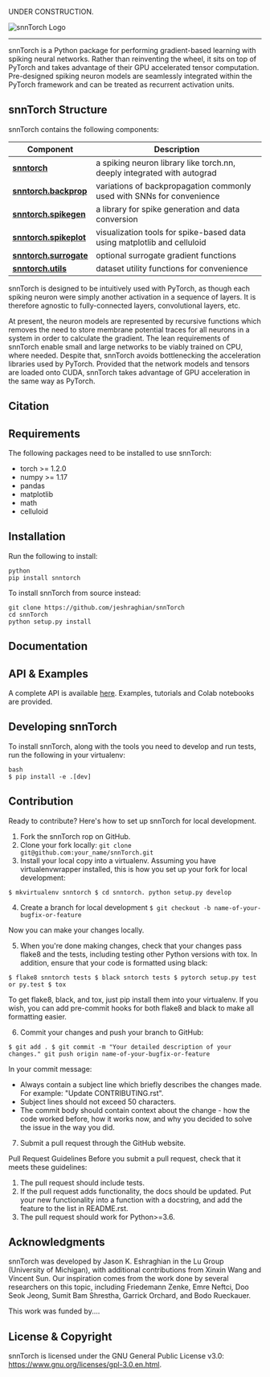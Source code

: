 UNDER CONSTRUCTION.

![snnTorch Logo](https://github.com/jeshraghian/snntorch/blob/master/docs/source/_static/img/snntorch_logo.png)

--------------------------------------------------------------------------------

snnTorch is a Python package for performing gradient-based learning with spiking neural networks.
Rather than reinventing the wheel, it sits on top of PyTorch and takes advantage of their GPU accelerated tensor 
computation. Pre-designed spiking neuron models are seamlessly integrated within the PyTorch framework and can be treated as recurrent activation units. 

## snnTorch Structure
snnTorch contains the following components: 

| Component | Description |
| ---- | --- |
| [**snntorch**](https://snntorch.org/docs/stable/snntorch.html) | a spiking neuron library like torch.nn, deeply integrated with autograd |
| [**snntorch.backprop**](https://snntorch.org/docs/stable/backprop.html) | variations of backpropagation commonly used with SNNs for convenience |
| [**snntorch.spikegen**](https://snntorch.org/docs/stable/spikegen.html) | a library for spike generation and data conversion |
| [**snntorch.spikeplot**](https://snntorch.org/docs/stable/spikeplot.html) | visualization tools for spike-based data using matplotlib and celluloid |
| [**snntorch.surrogate**](https://snntorch.org/docs/stable/surrogate.html) | optional surrogate gradient functions |
| [**snntorch.utils**](https://snntorch.org/docs/stable/utils.html) | dataset utility functions for convenience |

snnTorch is designed to be intuitively used with PyTorch, as though each spiking neuron were simply another activation in a sequence of layers. 
It is therefore agnostic to fully-connected layers, convolutional layers, etc. 

At present, the neuron models are represented by recursive functions which removes the need to store membrane potential traces for all neurons in a system in order to calculate the gradient. 
The lean requirements of snnTorch enable small and large networks to be viably trained on CPU, where needed. 
Despite that, snnTorch avoids bottlenecking the acceleration libraries used by PyTorch. 
Provided that the network models and tensors are loaded onto CUDA, snnTorch takes advantage of GPU acceleration in the same way as PyTorch. 

## Citation

## Requirements 
The following packages need to be installed to use snnTorch:

* torch >= 1.2.0
* numpy >= 1.17
* pandas
* matplotlib
* math
* celluloid

## Installation

Run the following to install:

```
python
pip install snntorch
```

To install snnTorch from source instead:

```
git clone https://github.com/jeshraghian/snnTorch
cd snnTorch
python setup.py install
```

## Documentation

## API & Examples 
A complete API is available [here](https://snntorch.readthedocs.io/). 
Examples, tutorials and Colab notebooks are provided.

## Developing snnTorch
To install snnTorch, along with the tools you need to develop and run tests, run the following in your virtualenv:
```
bash
$ pip install -e .[dev]
```

## Contribution
Ready to contribute? Here's how to set up snnTorch for local development.

1. Fork the snnTorch rop on GitHub.
2. Clone your fork locally:
``git clone git@github.com:your_name/snnTorch.git``
3. Install your local copy into a virtualenv. Assuming you have virtualenvwrapper installed, this is 
how you set up your fork for local development:

``$ mkvirtualenv snntorch
$ cd snntorch.
python setup.py develop``

4. Create a branch for local development
``$ git checkout -b name-of-your-bugfix-or-feature``

Now you can make your changes locally.

5. When you're done making changes, check that your changes pass flake8 and the tests, including 
testing other Python versions with tox. In addition, ensure that your code is formatted using black:

``$ flake8 snntorch tests
$ black sntorch tests
$ pytorch setup.py test or py.test
$ tox``

To get flake8, black, and tox, just pip install them into your virtualenv. If you wish,
you can add pre-commit hooks for both flake8 and black to make all formatting easier.

6. Commit your changes and push your branch to GitHub:

``$ git add .
$ git commit -m "Your detailed description of your changes."
git push origin name-of-your-bugfix-or-feature``

In your commit message:
* Always contain a subject line which briefly describes the changes made. For example: 
"Update CONTRIBUTING.rst".
* Subject lines should not exceed 50 characters.
* The commit body should contain context about the change - how the code worked before, how it works now, and why you decided to solve the issue in the way you did. 

7. Submit a pull request through the GitHub website.

Pull Request Guidelines
Before you submit a pull request, check that it meets these guidelines:

1. The pull request should include tests.
2. If the pull request adds functionality, the docs should be updated.
Put your new functionality into a function with a docstring, and add the feature to the list in 
README.rst.
3. The pull request should work for Python>=3.6.

## Acknowledgments
snnTorch was developed by Jason K. Eshraghian in the Lu Group (University of Michigan), with additional contributions from Xinxin Wang and Vincent Sun.
Our inspiration comes from the work done by several researchers on this topic, including Friedemann Zenke, Emre Neftci, 
Doo Seok Jeong, Sumit Bam Shrestha, Garrick Orchard, and Bodo Rueckauer. 

This work was funded by.... 

## License & Copyright
snnTorch is licensed under the GNU General Public License v3.0: https://www.gnu.org/licenses/gpl-3.0.en.html.
